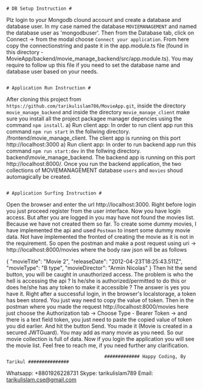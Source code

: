                                                                           # DB Setup Instruction #
Plz login to your Mongodb clound account and create a database and database user. In my case named the database `MOVIEMANAGEMENT` and named the database user as 'mongodbuser'.
Then from the Database tab, click on Connect -> from the modal choose `Connect your application`. From here copy the connectionstring and paste it in the app.module.ts file
(found in this directory - MovieApp/backend/movie_manage_backend/src/app.module.ts). You may require to follow up this file if you need to set the database name and database
user based on your needs.

                                                                          # Application Run Instruction #
After cloning this project from `https://github.com/tarikulislam786/MovieApp.git`, inside the directory `movie_manage_backend` and inside the directory `movie_manage_client`
make sure you install all the project packagee manager depencies using the command `npm install`. 
a) Run client app: 
In order to run client app run this command `npm run start` in the follwing directory.
/frontend/movie_manage_client. The client app is running on this port http://localhost:3000
a) Run client app: 
In order to run backend app run this command `npm run start:dev` in the follwing directory.
backend\movie_manage_backend. The backend app is running on this port http://localhost:8000/. Once you run the backend application, the two collections of MOVIEMANAGEMENT 
database `users` and `movies` shoud automagically be created.

                                                                          # Application Surfing Instruction #
                                                                          
                                                                          
Open the browser and enter the url http://localhost:3000. Right before login you just proceed register from the user interface. Now you have login access. But after you are 
logged in you may have not found the movies list. Because we have not created them so far. To create some dummy movies, I have implemented the api and used `Postman`
to insert some dummy movie data. Not have implemented the fronted of creating the movie as it is not in the requirement. So open the postman and make a post request 
using uri -> http://localhost:8000/movies
where the body raw json will be as follows

{
"movieTitle": "Movie 2",
"releaseDate": "2012-04-23T18:25:43.511Z",
"movieType": "B type",
"movieDirector": "Armin Nicolas"
}
Then hit the send button, you will be caught in unauthorized access. The problem is who the hell is accessing the api ? Is he/she is authorized/permitted to do this 
or does he/she has any token to make it accessible ? The answer is yes you have it. Right after a successful login, in the browser's localstorage, a token has been stored.
You just way need to copy the value of token. Then in the postman where you made the request
http://localhost:8000/movies
here just choose the Authorization tab -> Choose Type - Bearer Token -> and there is a text field token, you just need to paste the copied value of token you did earlier.
And hit the button Send. You made it (Movie is created in a secured JWTGuard). You may add as many movie as you need.
So our movie collection is full of data. Now if you login the application you will see the movie list. Feel free to reach me, if you need further any clarification.

                                        ############# Happy Coding, By Tarikul ###############
                                        
Whatsapp: +8801926228731
Skype: tarikulislam789
Email: tarikulislam.cse@gmail.com

